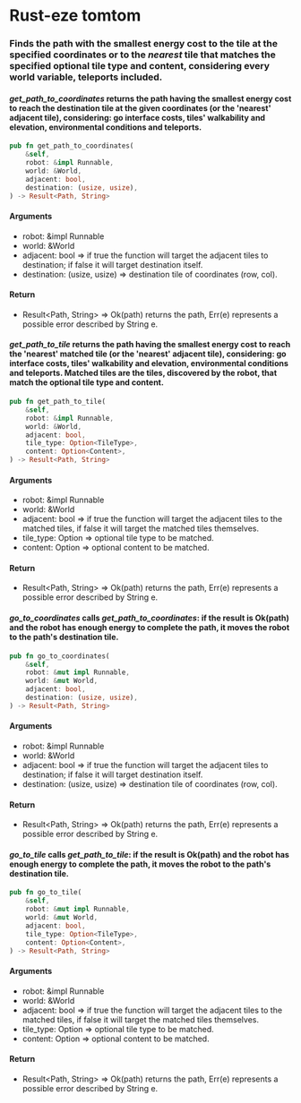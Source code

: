 # Rust-eze tomtom
### Finds the path with the smallest energy cost to the tile at the specified coordinates or to the _nearest_ tile that matches the specified optional tile type and content, considering every world variable, teleports included.

#### *get_path_to_coordinates* returns the path having the smallest energy cost to reach the destination tile at the given coordinates (or the 'nearest' adjacent tile), considering: go interface costs, tiles' walkability and elevation, environmental conditions and teleports.
```rust
pub fn get_path_to_coordinates(
    &self,
    robot: &impl Runnable,
    world: &World,
    adjacent: bool,
    destination: (usize, usize),
) -> Result<Path, String>
```
#### Arguments
- robot: &impl Runnable
- world: &World
- adjacent: bool => if true the function will target the adjacent tiles to destination; if false it will target destination itself.
- destination: (usize, usize) => destination tile of coordinates (row, col).
#### Return
- Result<Path, String> => Ok(path) returns the path, Err(e) represents a possible error described by String e.

#### *get_path_to_tile* returns the path having the smallest energy cost to reach the 'nearest' matched tile (or the 'nearest' adjacent tile), considering: go interface costs, tiles' walkability and elevation, environmental conditions and teleports. Matched tiles are the tiles, discovered by the robot, that match the optional tile type and content.
```rust
pub fn get_path_to_tile(
    &self,
    robot: &impl Runnable,
    world: &World,
    adjacent: bool,
    tile_type: Option<TileType>,
    content: Option<Content>,
) -> Result<Path, String>
```
#### Arguments
- robot: &impl Runnable
- world: &World
- adjacent: bool => if true the function will target the adjacent tiles to the matched tiles, if false it will target the matched tiles themselves.
- tile_type: Option<TileType> => optional tile type to be matched.
- content: Option<Content> => optional content to be matched.  
#### Return
- Result<Path, String> => Ok(path) returns the path, Err(e) represents a possible error described by String e.

#### *go_to_coordinates* calls *get_path_to_coordinates*: if the result is Ok(path) and the robot has enough energy to complete the path, it moves the robot to the path's destination tile.
```rust
pub fn go_to_coordinates(
    &self,
    robot: &mut impl Runnable,
    world: &mut World,
    adjacent: bool,
    destination: (usize, usize),
) -> Result<Path, String> 
```
#### Arguments
- robot: &impl Runnable
- world: &World
- adjacent: bool => if true the function will target the adjacent tiles to destination; if false it will target destination itself.
- destination: (usize, usize) => destination tile of coordinates (row, col).
#### Return
- Result<Path, String> => Ok(path) returns the path, Err(e) represents a possible error described by String e.

#### *go_to_tile* calls *get_path_to_tile*: if the result is Ok(path) and the robot has enough energy to complete the path, it moves the robot to the path's destination tile.
```rust
pub fn go_to_tile(
    &self,
    robot: &mut impl Runnable,
    world: &mut World,
    adjacent: bool,
    tile_type: Option<TileType>,
    content: Option<Content>,
) -> Result<Path, String>
```
#### Arguments
- robot: &impl Runnable
- world: &World
- adjacent: bool => if true the function will target the adjacent tiles to the matched tiles, if false it will target the matched tiles themselves.
- tile_type: Option<TileType> => optional tile type to be matched.
- content: Option<Content> => optional content to be matched.  
#### Return
- Result<Path, String> => Ok(path) returns the path, Err(e) represents a possible error described by String e.